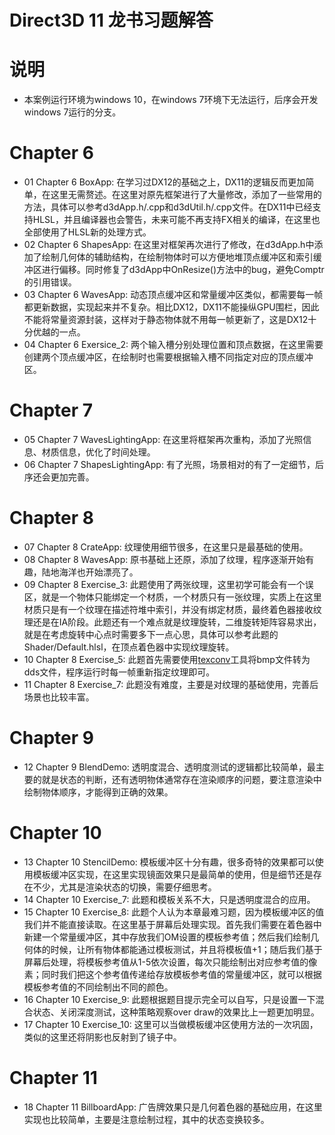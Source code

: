 # Direct3D 11 龙书习题解答

# 说明
* 本案例运行环境为windows 10，在windows 7环境下无法运行，后序会开发windows 7运行的分支。

# Chapter 6
* 01 Chapter 6 BoxApp: 在学习过DX12的基础之上，DX11的逻辑反而更加简单，在这里无需赘述。在这里对原先框架进行了大量修改，添加了一些常用的方法，具体可以参考d3dApp.h/.cpp和d3dUtil.h/.cpp文件。在DX11中已经支持HLSL，并且编译器也会警告，未来可能不再支持FX相关的编译，在这里也全部使用了HLSL新的处理方式。
* 02 Chapter 6 ShapesApp: 在这里对框架再次进行了修改，在d3dApp.h中添加了绘制几何体的辅助结构，在绘制物体时可以方便地堆顶点缓冲区和索引缓冲区进行偏移。同时修复了d3dApp中OnResize()方法中的bug，避免Comptr的引用错误。
* 03 Chapter 6 WavesApp: 动态顶点缓冲区和常量缓冲区类似，都需要每一帧都更新数据，实现起来并不复杂。相比DX12，DX11不能操纵GPU围栏，因此不能将常量资源封装，这样对于静态物体就不用每一帧更新了，这是DX12十分优越的一点。
* 04 Chapter 6 Exersice_2: 两个输入槽分别处理位置和顶点数据，在这里需要创建两个顶点缓冲区，在绘制时也需要根据输入槽不同指定对应的顶点缓冲区。

# Chapter 7
* 05 Chapter 7 WavesLightingApp: 在这里将框架再次重构，添加了光照信息、材质信息，优化了时间处理。
* 06 Chapter 7 ShapesLightingApp: 有了光照，场景相对的有了一定细节，后序还会更加完善。

# Chapter 8
* 07 Chapter 8 CrateApp: 纹理使用细节很多，在这里只是最基础的使用。
* 08 Chapter 8 WavesApp: 原书基础上还原，添加了纹理，程序逐渐开始有趣，陆地海洋也开始漂亮了。
* 09 Chapter 8 Exercise_3: 此题使用了两张纹理，这里初学可能会有一个误区，就是一个物体只能绑定一个材质，一个材质只有一张纹理，实质上在这里材质只是有一个纹理在描述符堆中索引，并没有绑定材质，最终着色器接收纹理还是在IA阶段。此题还有一个难点就是纹理旋转，二维旋转矩阵容易求出，就是在考虑旋转中心点时需要多下一点心思，具体可以参考此题的Shader/Default.hlsl，在顶点着色器中实现纹理旋转。
* 10 Chapter 8 Exercise_5: 此题首先需要使用[texconv](https://github.com/microsoft/DirectXTex/wiki/Texconv)工具将bmp文件转为dds文件，程序运行时每一帧重新指定纹理即可。
* 11 Chapter 8 Exercise_7: 此题没有难度，主要是对纹理的基础使用，完善后场景也比较丰富。

# Chapter 9
* 12 Chapter 9 BlendDemo: 透明度混合、透明度测试的逻辑都比较简单，最主要的就是状态的判断，还有透明物体通常存在渲染顺序的问题，要注意渲染中绘制物体顺序，才能得到正确的效果。

# Chapter 10
* 13 Chapter 10 StencilDemo: 模板缓冲区十分有趣，很多奇特的效果都可以使用模板缓冲区实现，在这里实现镜面效果只是最简单的使用，但是细节还是存在不少，尤其是渲染状态的切换，需要仔细思考。
* 14 Chapter 10 Exercise_7: 此题和模板关系不大，只是透明度混合的应用。
* 15 Chapter 10 Exercise_8: 此题个人认为本章最难习题，因为模板缓冲区的值我们并不能直接读取。在这里基于屏幕后处理实现。首先我们需要在着色器中新建一个常量缓冲区，其中存放我们OM设置的模板参考值；然后我们绘制几何体的时候，让所有物体都能通过模板测试，并且将模板值+1；随后我们基于屏幕后处理，将模板参考值从1-5依次设置，每次只能绘制出对应参考值的像素；同时我们把这个参考值传递给存放模板参考值的常量缓冲区，就可以根据模板参考值的不同绘制出不同的颜色。
* 16 Chapter 10 Exercise_9: 此题根据题目提示完全可以自写，只是设置一下混合状态、关闭深度测试，这种策略观察over draw的效果比上一题更加明显。
* 17 Chapter 10 Exercise_10: 这里可以当做模板缓冲区使用方法的一次巩固，类似的这里还将阴影也反射到了镜子中。

# Chapter 11
* 18 Chapter 11 BillboardApp: 广告牌效果只是几何着色器的基础应用，在这里实现也比较简单，主要是注意绘制过程，其中的状态变换较多。